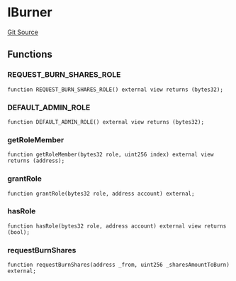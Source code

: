 # IBurner

[Git Source](https://github.com/lidofinance/community-staking-module/blob/ed13582ed87bf90a004e225eef6ca845b31d396d/src/interfaces/IBurner.sol)

## Functions

### REQUEST_BURN_SHARES_ROLE

```solidity
function REQUEST_BURN_SHARES_ROLE() external view returns (bytes32);
```

### DEFAULT_ADMIN_ROLE

```solidity
function DEFAULT_ADMIN_ROLE() external view returns (bytes32);
```

### getRoleMember

```solidity
function getRoleMember(bytes32 role, uint256 index) external view returns (address);
```

### grantRole

```solidity
function grantRole(bytes32 role, address account) external;
```

### hasRole

```solidity
function hasRole(bytes32 role, address account) external view returns (bool);
```

### requestBurnShares

```solidity
function requestBurnShares(address _from, uint256 _sharesAmountToBurn) external;
```
